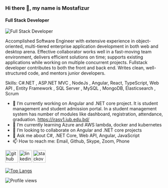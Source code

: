 ### Hi there 👋, my name is Mostafizur
#### Full Stack Developer
![Full Stack Developer](https://media-exp1.licdn.com/dms/image/C5616AQHBgu3v4hc3Xw/profile-displaybackgroundimage-shrink_200_800/0/1610168145443?e=1650499200&v=beta&t=eiXFbPCd5tdCNCgGhQkY6kW7vHOJWsTkNrQoz4H4ekQ)

Accomplished Software Engineer with extensive experience in object-oriented, multi-tiered enterprise application development in both web and desktop arena. Effective collaborator works well in a fast-moving team environment, delivers efficient solutions on time; supports existing applications while working on multiple concurrent projects. Fullstack developer contributes to both the front and back end. Writes clean, well-structured code, and mentors junior developers.

Skills: C#.NET , ASP.NET MVC , NodeJs , Angular, React, TypeScript, Web API , Entity Framework , SQL Server , MySQL , MongoDB, Elasticsearch , Scrum

- 🔭 I’m currently working on Angular and .NET core project. It is student management and student admission portal. In a student management system has number of modules like dashboard, registration, attendance, graduation.  https://irasv1.iub.edu.bd/  
- 🌱 I’m currently learning Azure and AWS lambda, docker and kubernetes  
- 👯 I’m looking to collaborate on Angular and .NET core projects 
- 💬 Ask me about C#, .NET Core, Web API, Angular, JavaScript  
- 📫 How to reach me: Email, Github, Skype, Zoom, Phone 


[<img src='https://cdn.jsdelivr.net/npm/simple-icons@3.0.1/icons/github.svg' alt='github' height='40'>](https://github.com/sourcecode71)  [<img src='https://cdn.jsdelivr.net/npm/simple-icons@3.0.1/icons/linkedin.svg' alt='linkedin' height='40'>](https://www.linkedin.com/in/mostafiz57/)  [<img src='https://cdn.jsdelivr.net/npm/simple-icons@3.0.1/icons/stackoverflow.svg' alt='stackoverflow' height='40'>](https://stackoverflow.com/users/2123853)  

[![Top Langs](https://github-readme-stats.vercel.app/api/top-langs/?username=sourcecode71)](https://github.com/anuraghazra/github-readme-stats)

![Profile views](https://gpvc.arturio.dev/sourcecode71)  
